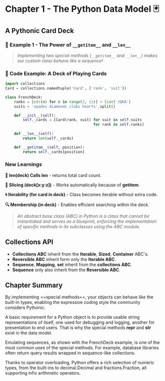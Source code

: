 # **Chapter 1 - The Python Data Model** 🃏

## **A Pythonic Card Deck**

### **🔹 Example 1 - The Power of `__getitem__` and `__len__`**

> *Implementing two special methods (`__getitem__` and `__len__`) makes our custom class behave like a sequence!*  

### **📝 Code Example: A Deck of Playing Cards**
```python
import collections
Card = collections.namedtuple('Card', ['rank', 'suit'])

class FrenchDeck:
    ranks = [str(n) for n in range(2, 11)] + list('JQKA')
    suits = 'spades diamonds clubs hearts'.split()

    def __init__(self):
        self._cards = [Card(rank, suit) for suit in self.suits
                                        for rank in self.ranks]
    
    def __len__(self):
        return len(self._cards)

    def __getitem__(self, position):
        return self._cards[position]
```


### New Learnings
**🔢 len(deck)	Calls __len__**       - returns total card count.

**📏 Slicing (deck[x:y:z])**	        - Works automatically because of __getitem__.

**🌀 Iterability (for card in deck)**	- Class becomes iterable without extra code.

**🔍 Membership (in deck)**	            - Enables efficient searching within the deck.

> *An abstract base class (ABC) in Python is a class that cannot be instantiated and serves as a blueprint, enforcing the implementation of specific methods in its subclasses using the ABC module.*

## **Collections API**

- **Collections ABC** inherit from the **Iterable**, **Sized**, **Container** ABC's.
- **Reversible ABC** inherit form only the **Iterable ABC**.
- **Sequence**, **Mapping**, **set** inherit from the **collections ABC**.
- **Sequence** only also inherit from the **Reversible ABC**.

## Chapter Summary
By  implementing  ==special  methods==,  your  objects  can  behave  like  the  built-in  types,
enabling the expressive coding style the community considers Pythonic.

A basic requirement for a Python object is to provide usable string representations of
itself,  one  used  for  debugging  and  logging,  another  for  presentation  to  end  users.
That is why the special methods __repr__ and __str__ exist in the data model.

Emulating  sequences,  as  shown  with  the  FrenchDeck  example,  is  one  of  the  most
common  uses  of  the  special  methods.  For  example,  database  libraries  often  return
query  results  wrapped  in  sequence-like  collections.

Thanks to operator overloading, Python offers a rich selection of numeric types, from
the  built-ins  to  decimal.Decimal  and  fractions.Fraction,  all  supporting  infix
arithmetic operators. 